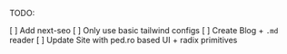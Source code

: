 TODO:

[ ] Add next-seo
[ ] Only use basic tailwind configs
[ ] Create Blog + `.md` reader
[ ] Update Site with ped.ro based UI + radix primitives
